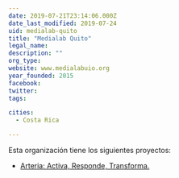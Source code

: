 ```yaml
---
date: 2019-07-21T23:14:06.000Z
date_last_modified: 2019-07-24
uid: medialab-quito
title: "Medialab Quito"
legal_name: 
description: ""
org_type: 
website: www.medialabuio.org
year_founded: 2015
facebook: 
twitter: 
tags:

cities: 
  - Costa Rica

---
```


Esta organización tiene los siguientes proyectos:

- [Arteria: Activa, Responde, Transforma.](/i/arteria-activa-responde-transforma.html)
